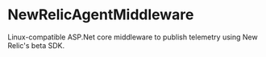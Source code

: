 # NewRelicAgentMiddleware
Linux-compatible ASP.Net core middleware to publish telemetry using New Relic's beta SDK.

